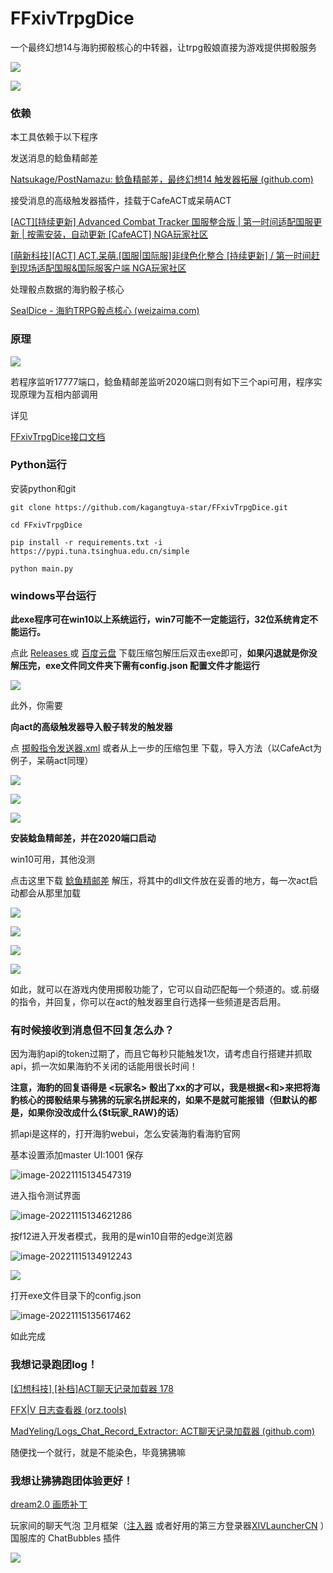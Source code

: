 # FFxivTrpgDice
 一个最终幻想14与海豹掷骰核心的中转器，让trpg骰娘直接为游戏提供掷骰服务

![](https://raw.githubusercontent.com/kagangtuya-star/picgo1/main/FFxivTrpgDice20221115131726.png)

![](https://raw.githubusercontent.com/kagangtuya-star/picgo1/main/FFxivTrpgDice20221115131739.png)



### 依赖

本工具依赖于以下程序

发送消息的鲶鱼精邮差

[Natsukage/PostNamazu: 鲶鱼精邮差，最终幻想14 触发器拓展 (github.com)](https://github.com/Natsukage/PostNamazu)

接受消息的高级触发器插件，挂载于CafeACT或呆萌ACT

[[ACT\][持续更新] Advanced Combat Tracker 国服整合版 | 第一时间适配国服更新 | 按需安装，自动更新 [CafeACT] NGA玩家社区](https://bbs.nga.cn/read.php?tid=17412506)

[[萌新科技\][ACT] ACT.呆萌.[国服|国际服]非绿色化整合 [持续更新] / 第一时间赶到现场适配国服&国际服客户端 NGA玩家社区](https://bbs.nga.cn/read.php?tid=19019884)

处理骰点数据的海豹骰子核心

[SealDice - 海豹TRPG骰点核心 (weizaima.com)](https://dice.weizaima.com/)

### 原理

![](https://raw.githubusercontent.com/kagangtuya-star/picgo1/main/FFxivTrpgDice%E7%8B%92%E7%8B%92%E9%AA%B0%E5%AD%90.png)

若程序监听17777端口，鲶鱼精邮差监听2020端口则有如下三个api可用，程序实现原理为互相内部调用

详见

[FFxivTrpgDice接口文档](https://blog.kagangtuya.top/other_html/FFxivTrpgDice接口文档.html?target_id=001)

### Python运行

安装python和git

`git clone https://github.com/kagangtuya-star/FFxivTrpgDice.git`

`cd FFxivTrpgDice`

`pip install -r requirements.txt -i  https://pypi.tuna.tsinghua.edu.cn/simple`

`python main.py`

### windows平台运行

**此exe程序可在win10以上系统运行，win7可能不一定能运行，32位系统肯定不能运行。**

点此 [Releases ](https://github.com/kagangtuya-star/FFxivTrpgDice/releases)或 [百度云盘](https://pan.baidu.com/s/1XOszQGIIXiSyKfyzJNkSfw?pwd=ecr9) 下载压缩包解压后双击exe即可，**如果闪退就是你没解压完，exe文件同文件夹下需有config.json 配置文件才能运行**

![](https://raw.githubusercontent.com/kagangtuya-star/picgo1/main/FFxivTrpgDice20221115132902.png)

此外，你需要

**向act的高级触发器导入骰子转发的触发器**

点 [掷骰指令发送器.xml](https://github.com/kagangtuya-star/FFxivTrpgDice/releases/download/FFxivTrpgDice1.0/default.xml) 或者从上一步的压缩包里 下载，导入方法（以CafeAct为例子，呆萌act同理）

![](https://raw.githubusercontent.com/kagangtuya-star/picgo1/main/FFxivTrpgDice20221115133052.png)

![](https://raw.githubusercontent.com/kagangtuya-star/picgo1/main/FFxivTrpgDice20221115133157.png)

![](https://raw.githubusercontent.com/kagangtuya-star/picgo1/main/FFxivTrpgDice20221115133234.png)



**安装鲶鱼精邮差，并在2020端口启动**

win10可用，其他没测

点击这里下载 [鲶鱼精邮差](https://github.com/Natsukage/PostNamazu/releases) 解压，将其中的dll文件放在妥善的地方，每一次act启动都会从那里加载

![](https://raw.githubusercontent.com/kagangtuya-star/picgo1/main/FFxivTrpgDice20221115133413.png)

![](https://raw.githubusercontent.com/kagangtuya-star/picgo1/main/FFxivTrpgDice20221115133632.png)

![](https://raw.githubusercontent.com/kagangtuya-star/picgo1/main/FFxivTrpgDice20221115133654.png)

![](https://raw.githubusercontent.com/kagangtuya-star/picgo1/main/FFxivTrpgDice20221115133753.png)

如此，就可以在游戏内使用掷骰功能了，它可以自动匹配每一个频道的。或.前缀的指令，并回复，你可以在act的触发器里自行选择一些频道是否启用。

### 有时候接收到消息但不回复怎么办？

因为海豹api的token过期了，而且它每秒只能触发1次，请考虑自行搭建并抓取api，抓一次如果海豹不关闭的话能用很长时间！

**注意，海豹的回复语得是 <玩家名> 骰出了xx的才可以，我是根据<和>来把将海豹核心的掷骰结果与狒狒的玩家名拼起来的，如果不是就可能报错（但默认的都是，如果你没改成什么{$t玩家_RAW}的话）**

抓api是这样的，打开海豹webui，怎么安装海豹看海豹官网

基本设置添加master UI:1001 保存

![image-20221115134547319](C:\Users\chenzihan\AppData\Roaming\Typora\typora-user-images\image-20221115134547319.png)

进入指令测试界面

![image-20221115134621286](C:\Users\chenzihan\AppData\Roaming\Typora\typora-user-images\image-20221115134621286.png)

按f12进入开发者模式，我用的是win10自带的edge浏览器

![image-20221115134912243](C:\Users\chenzihan\AppData\Roaming\Typora\typora-user-images\image-20221115134912243.png)

![](https://raw.githubusercontent.com/kagangtuya-star/picgo1/main/FFxivTrpgDice20221115135343.png)

打开exe文件目录下的config.json

![image-20221115135617462](C:\Users\chenzihan\AppData\Roaming\Typora\typora-user-images\image-20221115135617462.png)

如此完成

### 我想记录跑团log！

[[幻想科技\] [补档]ACT聊天记录加载器 178](https://nga.178.com/read.php?tid=31940289&rand=201)

[FFX|V 日志查看器 (orz.tools)](https://ffxivlog.orz.tools/)

[MadYeling/Logs_Chat_Record_Extractor: ACT聊天记录加载器 (github.com)](https://github.com/MadYeling/Logs_Chat_Record_Extractor)

随便找一个就行，就是不能染色，毕竟狒狒嘛

### 我想让狒狒跑团体验更好！

[dream2.0 画质补丁](https://www.bilibili.com/video/BV1bF411J7QQ/)

玩家间的聊天气泡 卫月框架（[注入器](https://bbs.tggfl.com/topic/32/dalamud-%E5%8D%AB%E6%9C%88%E6%A1%86%E6%9E%B6) 或者好用的第三方登录器[XIVLauncherCN](https://ottercorp.github.io/) ）国服库的 ChatBubbles 插件

![](https://raw.githubusercontent.com/kagangtuya-star/picgo1/main/FFxivTrpgDice20221115140544.png)
